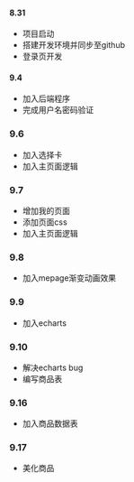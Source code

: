 #### 8.31  
- 项目启动
- 搭建开发环境并同步至github  
- 登录页开发

#### 9.4  
- 加入后端程序
- 完成用户名密码验证

### 9.6
- 加入选择卡
- 加入主页面逻辑  

### 9.7
- 增加我的页面
- 添加页面css
- 加入主页面逻辑

### 9.8
- 加入mepage渐变动画效果

### 9.9
- 加入echarts

### 9.10
- 解决echarts bug
- 编写商品表

### 9.16
- 加入商品数据表
  
### 9.17
- 美化商品
